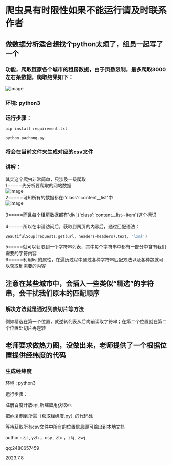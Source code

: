 # 爬虫具有时限性如果不能运行请及时联系作者 
## 做数据分析适合想找个python太烦了，组员一起写了一个

### 功能，爬取链家各个城市的租房数据，由于页数限制，最多爬取3000左右条数据，爬取结果如下：  
![image](https://github.com/996jack555/ljia/assets/108218093/77ccd1ee-1500-435e-9625-ab99fdd1ee54)

### 环境: python3

### 运行步骤：  
`
pip install requirement.txt  
`
```python
python pachong.py
```
### 将会在当前文件夹生成对应的csv文件  

### 讲解：  
  其实这个爬虫非常简单，只涉及一级爬取  
  1=====先分析要爬取的网站数据<br>
![image](https://github.com/996jack555/ljia/assets/108218093/a9edf6b0-9549-4ba2-ac70-29cd5a295728)  
  2=====可知所有的数据都在:'class':'content__list'中<br>
![image](https://github.com/996jack555/ljia/assets/108218093/916f7143-b838-48a4-a6af-23464ca5c4a3)<br>   
  3=====而且每个租房数据都有'div',{'class':'content__list--item'}这个标识<br>  
  4=====所以在申请访问后，获取到网页的内容后，通过匹配语法：
```python
BeautifulSoup(requests.get(url, headers=headers).text, 'lxml')  
```
  5=====就可以获取到一个字符串列表，其中每个字符串中都有一部分中含有我们需要的字符内容  
  6=====利用list的属性，在遍历过程中通过各种字符串匹配方法以及各种包就可以获取到需要的内容  
## 注意在某些城市中，会插入一些类似“精选”的字符串，会干扰我们原本的匹配顺序
### 解决方法就是通过列表切片等方法
  例如精选在第一个位置，就逆转列表从后向前读取字符串；在第二个位置就在第二个位置处切片再逆转

## 老师要求做热力图，没做出来，老师提供了一个根据位置提供经纬度的代码
### 生成经纬度  

环境 : python3

运行步骤：

注册百度开放api,新建应用获取ak

把ak复制到所需（获取经纬度.py）的代码处

等待获取所有csv文件中所有的位置信息即可输出到本地文档

author : zjl , yzh ，csy , ztc ，zkj , zwj

qq:2480657459

2023.7.8
